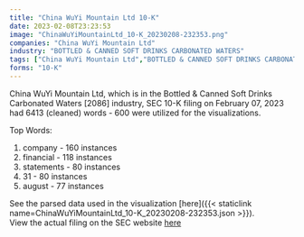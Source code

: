 ```yaml
---
title: "China WuYi Mountain Ltd 10-K"
date: 2023-02-08T23:23:53
image: "ChinaWuYiMountainLtd_10-K_20230208-232353.png"
companies: "China WuYi Mountain Ltd"
industry: "BOTTLED & CANNED SOFT DRINKS CARBONATED WATERS"
tags: ["China WuYi Mountain Ltd","BOTTLED & CANNED SOFT DRINKS CARBONATED WATERS","02-07-2023","10-K"]
forms: "10-K"
---
```

China WuYi Mountain Ltd, which is in the Bottled & Canned Soft Drinks Carbonated Waters [2086] industry, SEC 10-K filing on February 07, 2023 had 6413 (cleaned) words - 600 were utilized for the visualizations.

Top Words:
1. company - 160 instances
2. financial - 118 instances
3. statements - 80 instances
4. 31 - 80 instances
5. august - 77 instances


See the parsed data used in the visualization [here]({{< staticlink name=ChinaWuYiMountainLtd_10-K_20230208-232353.json >}}).  
View the actual filing on the SEC website [here](https://www.sec.gov/Archives/edgar/data/1687065/0001477932-23-000786.txt)